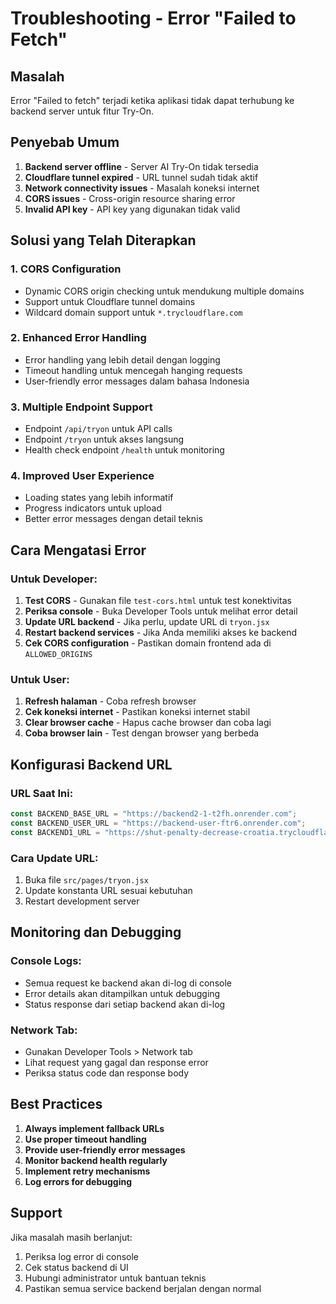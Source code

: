 # Troubleshooting - Error "Failed to Fetch"

## Masalah
Error "Failed to fetch" terjadi ketika aplikasi tidak dapat terhubung ke backend server untuk fitur Try-On.

## Penyebab Umum
1. **Backend server offline** - Server AI Try-On tidak tersedia
2. **Cloudflare tunnel expired** - URL tunnel sudah tidak aktif
3. **Network connectivity issues** - Masalah koneksi internet
4. **CORS issues** - Cross-origin resource sharing error
5. **Invalid API key** - API key yang digunakan tidak valid

## Solusi yang Telah Diterapkan

### 1. CORS Configuration
- Dynamic CORS origin checking untuk mendukung multiple domains
- Support untuk Cloudflare tunnel domains
- Wildcard domain support untuk `*.trycloudflare.com`

### 2. Enhanced Error Handling
- Error handling yang lebih detail dengan logging
- Timeout handling untuk mencegah hanging requests
- User-friendly error messages dalam bahasa Indonesia

### 3. Multiple Endpoint Support
- Endpoint `/api/tryon` untuk API calls
- Endpoint `/tryon` untuk akses langsung
- Health check endpoint `/health` untuk monitoring

### 4. Improved User Experience
- Loading states yang lebih informatif
- Progress indicators untuk upload
- Better error messages dengan detail teknis

## Cara Mengatasi Error

### Untuk Developer:
1. **Test CORS** - Gunakan file `test-cors.html` untuk test konektivitas
2. **Periksa console** - Buka Developer Tools untuk melihat error detail
3. **Update URL backend** - Jika perlu, update URL di `tryon.jsx`
4. **Restart backend services** - Jika Anda memiliki akses ke backend
5. **Cek CORS configuration** - Pastikan domain frontend ada di `ALLOWED_ORIGINS`

### Untuk User:
1. **Refresh halaman** - Coba refresh browser
2. **Cek koneksi internet** - Pastikan koneksi internet stabil
3. **Clear browser cache** - Hapus cache browser dan coba lagi
4. **Coba browser lain** - Test dengan browser yang berbeda

## Konfigurasi Backend URL

### URL Saat Ini:
```javascript
const BACKEND_BASE_URL = "https://backend2-1-t2fh.onrender.com";
const BACKEND_USER_URL = "https://backend-user-ftr6.onrender.com";
const BACKEND1_URL = "https://shut-penalty-decrease-croatia.trycloudflare.com";
```

### Cara Update URL:
1. Buka file `src/pages/tryon.jsx`
2. Update konstanta URL sesuai kebutuhan
3. Restart development server

## Monitoring dan Debugging

### Console Logs:
- Semua request ke backend akan di-log di console
- Error details akan ditampilkan untuk debugging
- Status response dari setiap backend akan di-log

### Network Tab:
- Gunakan Developer Tools > Network tab
- Lihat request yang gagal dan response error
- Periksa status code dan response body

## Best Practices

1. **Always implement fallback URLs**
2. **Use proper timeout handling**
3. **Provide user-friendly error messages**
4. **Monitor backend health regularly**
5. **Implement retry mechanisms**
6. **Log errors for debugging**

## Support

Jika masalah masih berlanjut:
1. Periksa log error di console
2. Cek status backend di UI
3. Hubungi administrator untuk bantuan teknis
4. Pastikan semua service backend berjalan dengan normal 